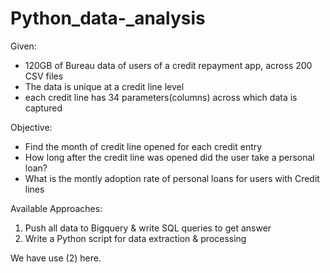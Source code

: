 # Python_data-_analysis

Given: 
- 120GB of Bureau data of users of a credit repayment app, across 200 CSV files
- The data is unique at a credit line level
- each credit line has 34 parameters(columns) across which data is captured

Objective:
- Find the month of credit line opened for each credit entry
- How long after the credit line was opened did the user take a personal loan?
- What is the montly adoption rate of personal loans for users with Credit lines

Available Approaches:
1. Push all data to Bigquery & write SQL queries to get answer
2. Write a Python script for data extraction & processing 

We have use (2) here.
